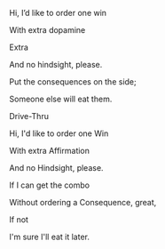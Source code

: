 Hi, I’d like to order one win

With extra dopamine

Extra 

And no hindsight, please. 

Put the consequences on the side;

Someone else will eat them. 

  

Drive-Thru

  

Hi, I'd like to order one Win

With extra Affirmation

And no Hindsight, please.

If I can get the combo

Without ordering a Consequence, great,

If not

I'm sure I'll eat it later.